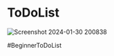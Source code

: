# ToDoList
![Screenshot 2024-01-30 200838](https://github.com/MattLovesToCode/ToDoList/assets/134560399/0199d0c2-206f-4990-948f-6a5a8dd1eb8b)

#BeginnerToDoList
